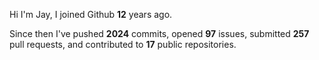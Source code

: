 Hi I'm Jay, I joined Github **12** years ago.

Since then I've pushed **2024** commits, opened **97** issues, submitted **257** pull requests, and contributed to **17** public repositories.
